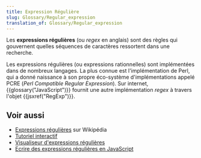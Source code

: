 ```yaml
---
title: Expression Régulière
slug: Glossary/Regular_expression
translation_of: Glossary/Regular_expression
---
```


Les **expressions régulières** (ou _regex_ en anglais) sont des règles qui gouvernent quelles séquences de caractères ressortent dans une recherche.

Les expressions régulières (ou expressions rationnelles) sont implémentées dans de nombreux langages. La plus connue est l'implémentation de Perl, qui a donné naissance à son propre éco-système d'implémentations appelé PCRE (_Perl Compatible Regular Expression_). Sur internet, {{glossary("JavaScript")}} fournit une autre implémentation _regex_ à travers l'objet {{jsxref("RegExp")}}.

## Voir aussi

- [Expressions régulières](https://fr.wikipedia.org/wiki/Expression_régulière) sur Wikipédia
- [Tutoriel interactif](http://regexone.com/)
- [Visualiseur d'expressions régulières](http://regexper.com/)
- [Ecrire des expressions régulières en JavaScript](/fr/docs/Web/JavaScript/Guide/Expressions_régulières)
